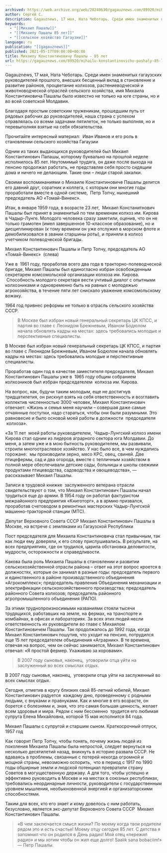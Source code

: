 ```yaml
---
archived: https://web.archive.org/web/20240630/gagauznews.com/89920/mihailu-konstantinovichu-pashaly-85-let.html
author: Сергей С.
description: Gagauznews, 17 мая, Ната Чеботарь. Среди имен знаменитых гагаузских руководителей прошлого, внесших бесценный вклад в становление и развитие районов, процветание колхозов, растениеводческой и животноводческой отраслей сельского хозяйства, имя Михаила Константиновича Пашалы было известно не только на юге страны, но и во всей советской Молдавии. Благодаря простым советским труженикам, прошедшим путь от рядовых рабочих до руководителей, наша страна с успехом справлялась со всеми задачами пятилеток, не только выполняя, но и перевыполняя взятые на себя обязательства. Прочитайте интересный материал:  Иван Иванов и его роль в становлении сельского хозяйства Гагаузии Одним из таких выдающихся руководителей был Михаил Константинович Палашы, которому буквально на прошлой […]
keywords:
  - "[[Михаил Пашалы]]"
  - "[[Михаилу Пашалы 85 лет]]"
  - "[[сельское хозяйство Гагаузии]]"
language: ru
publication: "[[gagauznews]]"
published: 2021-05-17T09:00:08+00:00
title: Михаилу Константиновичу Пашалы - 85 лет
url: https://gagauznews.com/89920/mihailu-konstantinovichu-pashaly-85-let.html
---
```


Gagauznews, 17 мая, Ната Чеботарь. Среди имен знаменитых гагаузских руководителей прошлого, внесших бесценный вклад в становление и развитие районов, процветание колхозов, растениеводческой и животноводческой отраслей сельского хозяйства, имя Михаила Константиновича Пашалы было известно не только на юге страны, но и во всей советской Молдавии.

Благодаря простым советским труженикам, прошедшим путь от рядовых рабочих до руководителей, наша страна с успехом справлялась со всеми задачами пятилеток, не только выполняя, но и перевыполняя взятые на себя обязательства.

Прочитайте интересный материал:  Иван Иванов и его роль в становлении сельского хозяйства Гагаузии

Одним из таких выдающихся руководителей был Михаил Константинович Палашы, которому буквально на прошлой неделе исполнилось 85 лет. Неутомимый трудяга, он даже после выхода на пенсию продолжал работать, не представляя себя просто сидящим дома и ничего не делающим. Такие они – люди старой закалки.

Своими воспоминаниями о Михаиле Константиновиче Пашалы делится его давний друг, соратник и коллега, с которым они многие годы проработали вместе в одной системе,  Петр Топчу, нынешний председатель АО «Томай-Винекс».

Итак, в январе 1959 года, в возрасте 23 лет,  Михаил Констанитнович Пашалы был принят в знаменитый по тем временам колхоз им. Кирова в Чадыр-Лунге. Молодого человека сразу заметили, оценив, что он не только грамотен (имел завершенное 10-классное образование), но и дисциплинирован (к тому времени он уже отслужил в морском флоте и демобилизовался в звании старшины роты), и приняли в колхоз учетчиком полеводческой бригады.

Михаил Константинович Пашалы и Петр Топчу, председатель АО «Томай-Винекс»  (слева)

Уже в  1961 году, проработав всего два года в тракторно-полеводческой бригаде, Михаил Пашалы был единогласно избран освобожденным секретарем комсомольской организации колхоза им. Кирова.  Способность молодого секретаря вести учтивый диалог с опытными колхозниками и одновременно быть на равных с молодежью агрохозяйства, в течение пяти лет снискало уважение комсомольскому вожаку.

1964 год привнес реформы не только в отрасль сельского хозяйства СССР.

> В Москве был избран новый генеральный секретарь ЦК КПСС, и партия во главе с Леонидом Брежневым, Иваном Бодюлом начала обновлять кадры на местах: здесь требовались молодые и перспективные специалисты.

В Москве был избран новый генеральный секретарь ЦК КПСС, и партия во главе с Леонидом Брежневым, Иваном Бодюлом начала обновлять кадры на местах: здесь требовались молодые и перспективные специалисты.

Проработав один год в качестве заместителя председателя, Михаил Константинович Пашалы уже в  1965 году общим собранием колхозников был избран председателем  колхоза им. Кирова.

На вопрос, как, будучи таким молодым, еще не достигнув тридцатилетия, он рискнул взять на себя ответственность и возглавить коллектив численностью 3000 человек, Михаил Константинович отвечает: «Жизнь и семья меня научили – совершая даже самые отчаянные поступки, надо стараться, чтобы они были разумными. Это равновесие и было основой моей работы в должности  председателя  колхоза».

«За 11 лет  моей работы руководителем,  Чадыр-Лунгский колхоз имени Кирова стал одним из лидеров аграрного сектора юга Молдавии. До меня, а затем уже и в мою бытность руководителем, мы развивали, строили многоотраслевое хозяйство. У нас было все, в чем нуждались горожане:  мы производили зерно, мясо КРС, овец, свиней. Две птицефермы, сад и два огорода, вместе с тепличным хозяйством в полной мере обеспечивали детские сады, больницы и школы свежими продуктами птицеводства, садоводства и овощеводства», — рассказывает Михаил Пашалы.

Записи в трудовой книжке  заслуженного ветерана отрасли свидетельствуют о том, что Михаил Константинович Пашалы начал трудиться еще до армии. В 1954 году он работал фактуристом межрайонного предприятия «Книготорг», а в армию призвался, проработав счетоводом в ремонтных мастерских Чадыр-Лунгской машинно-тракторной станции (МТС).

Депутат Верховного Совета СССР Михаил Константинович Пашалы в Москве, на встрече с земляками из Гагаузской Республики

Пост председателя для Михаила Константиновича стал привычным, так как люди ему доверяли, к его слову прислушивались. В результате, на всех предприятиях, где он трудился, царила обстановка деловитости, мудрости, осторожности и справедливости.

Какова была роль Михаила Пашалы в становлении и развитии сельскохозяйственной отрасли района – ответ на этот вопрос кроется в должностях, которые он занимал в разные годы: председатель первого и единственного в районе производственного объединения «Агрокомплекс»; председатель правления Объединения механизации и электрификации сельскохозяйственного производства; председатель районного Совета колхозов; председатель районного агропромышленного объединения (РАПО).

За этими труднопроизносимыми названиями стояли тысячи трудящихся, работавших на земле, на фермах, на транспорте и комбайнах, в офисах и лабораториях. За всех этих людей несли ответственность их руководители во главе с Михаилом Константиновичем Пашалы. Так продолжалось до 1992 года, когда Михаил Константинович пошутив, что уходит на пенсию, потрудился еще 15 лет председателем объединения «Аграрник». В те времена, отвечая на вопрос, чем он сейчас занимается, Михаил Константинович отвечал: «Я простой фермер. Ухаживаю за коровами».

> В 2007 году сыновья, наконец,  уговорили отца уйти на заслуженный во всех смыслах отдых.

В 2007 году сыновья, наконец,  уговорили отца уйти на заслуженный во всех смыслах отдых.

Сегодня, отметив в кругу близких свой 85-летний юбилей, Михаил Константинович радуется  каждому дню, проведенному с родными людьми, с внуками и правнуками. Как и многие в его возрасте, он борется с болезнями и, зная, что это самая большая ценность, желает всем здоровья и мира. Рядом с ним бессменно  трудится его любимая супруга Елена Михайловна, которой 15 мая исполнится 84 года.

Михаил Пашалы с супругой и старшим сыном. Краткосрочный отпуск, 1957 год

Как говорит Петр Топчу, чтобы понять, почему жизнь людей из поколения Михаила Пашалы была непростой, следует вернуться на несколько десятилетий назад, вникнуть в историю развала СССР. Не вдаваясь в проблемы, связанные с потерей некогда огромной и мощной страны, невозможно оспорить,  что в период с 1917 по 1990 годы обширные земли и людской потенциал превратили страну Советов в могущественную державу. А для того, чтобы успешно и эффективно руководить в Москве и на местах в союзных республиках, требовались неординарные личности, руководители с государственным уровнем мышления, необыкновенной энергией и организаторскими способностями.

Таким для всех, кто его знает и кому довелось с ним работать, безусловно, является экс-депутат Верховного Совета СССР  Михаил Константинович Пашалы.

> «В чем заключается смысл жизни? По моему когда твои родители рядом это и есть счастье! Моему отцу сегодня 85 лет. С детства я запомнил что он родился в День радио! Мой отец «пережил радио» и мы хотим чтобы он жил еще долго! Saalık sana bobaciim!» — Петр Пашалы.